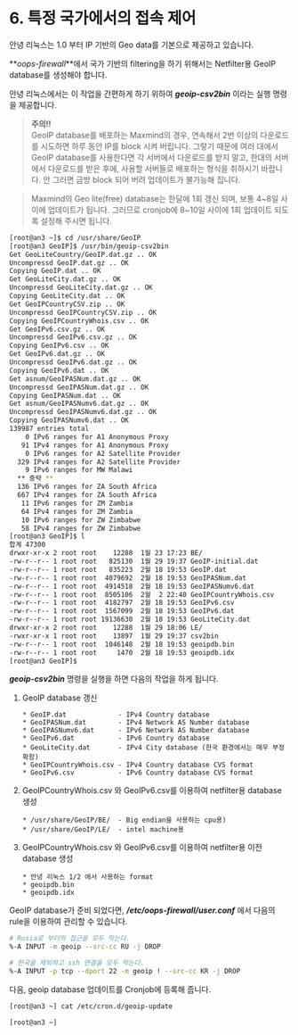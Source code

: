 # 6. 특정 국가에서의 접속 제어

안녕 리눅스는 1.0 부터 IP 기반의 Geo data를 기본으로 제공하고 있습니다.

**_oops-firewall_**에서 국가 기반의 filtering을 하기 위해서는 Netfilter용 GeoIP database를 생성해야 합니다.

안녕 리눅스에서는 이 작업을 간편하게 하기 위하여 **_geoip-csv2bin_** 이라는 실행 명령을 제공합니다.

> **주의!!**  
> GeoIP database를 배포하는 Maxmind의 경우, 연속해서 2번 이상의 다운로드를 시도하면 하루 동안 IP를 block 시켜 버립니다. 그렇기 때문에 여러 대에서 GeoIP database를 사용한다면 각 서버에서 다운로드를 받지 말고, 한대의 서버에서 다운로드를 받은 후에, 사용할 서버들로 배포하는 형식을 취하시기 바랍니다. 안 그러면 금방 block 되어 버려 업데이트가 불가능해 집니다.

> Maxmind의 Geo lite(free) database는 한달에 1회 갱신 되며, 보통 4~8일 사이에 업데이트가 됩니다. 그러므로 cronjob에 8~10일 사이에 1회 업데이트 되도록 설정해 주시면 됩니다.

```bash
[root@an3 ~]$ cd /usr/share/GeoIP
[root@an3 GeoIP]$ /usr/bin/geoip-csv2bin
Get GeoLiteCountry/GeoIP.dat.gz .. OK
Uncompressd GeoIP.dat.gz .. OK
Copying GeoIP.dat .. OK
Get GeoLiteCity.dat.gz .. OK
Uncompressd GeoLiteCity.dat.gz .. OK
Copying GeoLiteCity.dat .. OK
Get GeoIPCountryCSV.zip .. OK
Uncompressd GeoIPCountryCSV.zip .. OK
Copying GeoIPCountryWhois.csv .. OK
Get GeoIPv6.csv.gz .. OK
Uncompressd GeoIPv6.csv.gz .. OK
Copying GeoIPv6.csv .. OK
Get GeoIPv6.dat.gz .. OK
Uncompressd GeoIPv6.dat.gz .. OK
Copying GeoIPv6.dat .. OK
Get asnum/GeoIPASNum.dat.gz .. OK
Uncompressd GeoIPASNum.dat.gz .. OK
Copying GeoIPASNum.dat .. OK
Get asnum/GeoIPASNumv6.dat.gz .. OK
Uncompressd GeoIPASNumv6.dat.gz .. OK
Copying GeoIPASNumv6.dat .. OK
139987 entries total
    0 IPv6 ranges for A1 Anonymous Proxy
   91 IPv4 ranges for A1 Anonymous Proxy
    0 IPv6 ranges for A2 Satellite Provider
  329 IPv4 ranges for A2 Satellite Provider
    9 IPv6 ranges for MW Malawi
  ** 중략 **
  136 IPv6 ranges for ZA South Africa
  667 IPv4 ranges for ZA South Africa
   11 IPv6 ranges for ZM Zambia
   64 IPv4 ranges for ZM Zambia
   10 IPv6 ranges for ZW Zimbabwe
   58 IPv4 ranges for ZW Zimbabwe
[root@an3 GeoIP]$ l
합계 47300
drwxr-xr-x 2 root root    12288  1월 23 17:23 BE/
-rw-r--r-- 1 root root   825130  1월 29 19:37 GeoIP-initial.dat
-rw-r--r-- 1 root root   835223  2월 18 19:53 GeoIP.dat
-rw-r--r-- 1 root root  4079692  2월 18 19:53 GeoIPASNum.dat
-rw-r--r-- 1 root root  4914518  2월 18 19:53 GeoIPASNumv6.dat
-rw-r--r-- 1 root root  8505106  2월  2 22:40 GeoIPCountryWhois.csv
-rw-r--r-- 1 root root  4182797  2월 18 19:53 GeoIPv6.csv
-rw-r--r-- 1 root root  1567099  2월 18 19:53 GeoIPv6.dat
-rw-r--r-- 1 root root 19136630  2월 18 19:53 GeoLiteCity.dat
drwxr-xr-x 2 root root    12288  1월 29 18:06 LE/
-rwxr-xr-x 1 root root    13897  1월 29 19:37 csv2bin
-rw-r--r-- 1 root root  1046148  2월 18 19:53 geoipdb.bin
-rw-r--r-- 1 root root     1470  2월 18 19:53 geoipdb.idx
[root@an3 GeoIP]$
```

**_geoip-csv2bin_** 명령을 실행을 하면 다음의 작업을 하게 됩니다.

1. GeoIP database 갱신
    ```
    * GeoIP.dat             - IPv4 Country database
    * GeoIPASNum.dat        - IPv4 Network AS Number database
    * GeoIPASNumv6.dat      - IPv6 Network AS Number database
    * GeoIPv6.dat           - IPv6 Country database
    * GeoLiteCity.dat       - IPv4 City database (한국 환경에서는 매우 부정확함)
    * GeoIPCountryWhois.csv - IPv4 Country database CVS format
    * GeoIPv6.csv           - IPv6 Country database CVS format
    ```
2. GeoIPCountryWhois.csv 와 GeoIPv6.csv를 이용하여 netfilter용 database 생성
    ```
    * /usr/share/GeoIP/BE/  - Big endian을 사용하는 cpu용)
    * /usr/share/GeoIP/LE/  - intel machine용
    ```
3. GeoIPCountryWhois.csv 와 GeoIPv6.csv를 이용하여 netfilter용 이전 database 생성
    ```
    * 안녕 리눅스 1/2 에서 사용하는 format
    * geoipdb.bin
    * geoipdb.idx
    ```

GeoIP database가 준비 되었다면, **_/etc/oops-firewall/user.conf_** 에서 다음의 rule을 이용하여 관리할 수 있습니다.

  ```bash
  # Rusia로 부터의 접근을 모두 막는다.
  %-A INPUT -m geoip --src-cc RU -j DROP
  
  # 한국을 제외하고 ssh 연결을 모두 막는다.
  %-A INPUT -p tcp --dport 22 -m geoip ! --src-cc KR -j DROP
  ```
  
다음, geoip database 업데이트를 Cronjob에 등록해 줍니다.

  ```bash
  [root@an3 ~] cat /etc/cron.d/geoip-update
  
  [root@an3 ~]